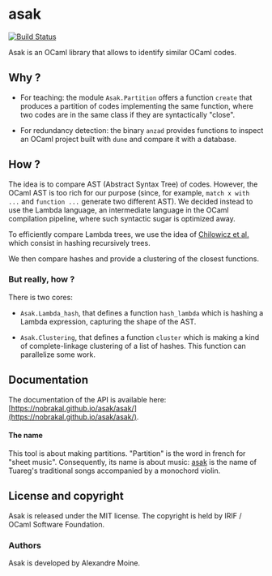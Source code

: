 # asak

[![Build Status](https://travis-ci.com/nobrakal/asak.svg?branch=master)](https://travis-ci.com/nobrakal/asak)

Asak is an OCaml library that allows to identify similar OCaml codes.

## Why ?

* For teaching: the module `Asak.Partition` offers a function `create` that produces a partition of codes implementing the same function, where two codes are in the same class if they are syntactically "close".

* For redundancy detection: the binary `anzad` provides functions to inspect an OCaml project built with `dune` and compare it with a database.

## How ?

The idea is to compare AST (Abstract Syntax Tree) of codes. However, the OCaml AST is too rich for our purpose (since, for example, `match x with ...` and `function ...` generate two different AST). We decided instead to use the Lambda language, an intermediate language in the OCaml compilation pipeline, where such syntactic sugar is optimized away.

To efficiently compare Lambda trees, we use the idea of [Chilowicz et al.](http://igm.univ-mlv.fr/~chilowi/research/syntax_tree_fingerprinting/syntax_tree_fingerprinting_ICPC09.default_pdf.pdf) which consist in hashing recursively trees.

We then compare hashes and provide a clustering of the closest functions.

### But really, how ?

There is two cores:

* `Asak.Lambda_hash`, that defines a function `hash_lambda` which is hashing a Lambda expression, capturing the shape of the AST.

* `Asak.Clustering`, that defines a function `cluster` which is making a kind of complete-linkage clustering of a list of hashes. This function can parallelize some work.

## Documentation

The documentation of the API is available here: [https://nobrakal.github.io/asak/asak/](https://nobrakal.github.io/asak/asak/).

#### The name

This tool is about making partitions. "Partition" is the word in french for "sheet music". Consequently, its name is about music: [asak](https://en.wikipedia.org/wiki/Tuareg_people#Music) is the name of Tuareg's traditional songs accompanied by a monochord violin.

## License and copyright

Asak is released under the MIT license. The copyright is held by IRIF / OCaml Software Foundation.

### Authors

Asak is developed by Alexandre Moine.
